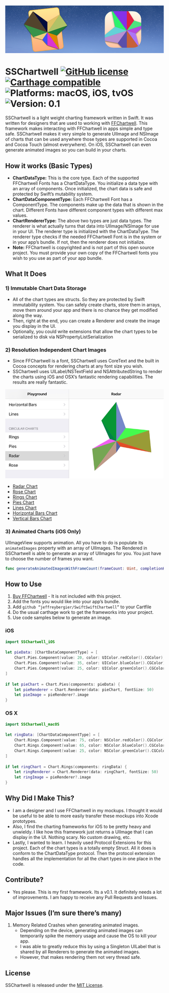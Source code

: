 ![SSChartwell Header Image - Shows OS X and iOS Icon](zzScreenshots/README_Header_Image.png)

# SSChartwell [![GitHub license](https://img.shields.io/badge/license-MIT-lightgrey.svg)](https://raw.githubusercontent.com/Carthage/Carthage/master/LICENSE.md) [![Carthage compatible](https://img.shields.io/badge/Carthage-compatible-4BC51D.svg?style=flat)](https://github.com/Carthage/Carthage) ![Platforms: macOS, iOS, tvOS](https://img.shields.io/badge/platforms-macOS%20•%20iOS%20•%20tvOS-blue.svg) ![Version: 0.1](https://img.shields.io/badge/version-0.1-green.svg)

SSChartwell is a light weight charting framework written in Swift. It was written for designers that are used to working with [FFChartwell](https://www.fontfont.com/how-to-use-ff-chartwell). This framework makes interacting with FFChartwell in apps simple and type safe. SSChartwell makes it very simple to generate UIImage and NSImage of charts that can be used anywhere those types are supported in Cocoa and Cocoa Touch (almost everywhere). On iOS, SSChartwell can even generate animated images so you can build in your charts.

## How it works (Basic Types)

- **ChartDataType:** This is the core type. Each of the supported FFChartwell Fonts has a ChartDataType. You initialize a data type with an array of components. Once initialized, the chart data is safe and protected by Swift’s mutability system.
- **ChartDataComponentType:** Each FFChartwell Font has a ComponentType. The components make up the data that is shown in the chart. Different Fonts have different component types with different max values.
- **ChartRendererType:** The above two types are just data types. The renderer is what actually turns that data into UIImage/NSImage for use in your UI. The renderer type is initialized with the ChartDataType. The renderer type checks if the needed FFChartwell Font is in the system or in your app’s bundle. If not, then the renderer does not initialize.
- **Note:** FFChartwell is copyrighted and is not part of this open source project. You must provide your own copy of the FFChartwell fonts you wish to you use as part of your app bundle.

## What It Does

### 1) Immutable Chart Data Storage
- All of the chart types are structs. So they are protected by Swift immutability system. You can safely create charts, store them in arrays, move them around your app and there is no chance they get modified along the way.
- Then, right at the end, you can create a Renderer and create the image you display in the UI.
- Optionally, you could write extensions that allow the chart types to be serialized to disk via NSPropertyListSerialization

### 2) Resolution Independent Chart Images
- Since FFChartwell is a font, SSChartwell uses CoreText and the built in Cocoa concepts for rendering charts at any font size you wish.
- SSChartwell uses UILabel/NSTextField and NSAttributedString to render the charts using iOS and OSX’s fantastic rendering capabilities. The results are really fantastic.

![Radar Chart Thumbnail](zzScreenshots/Radar_thumb.png)

- [Radar Chart](zzScreenshots/Radar.jpg) 
- [Rose Chart](zzScreenshots/Rose.jpg) 
- [Rings Chart](zzScreenshots/Rings.jpg) 
- [Pies Chart](zzScreenshots/Pies.jpg) 
- [Lines Chart](zzScreenshots/Lines.jpg) 
- [Horizontal Bars Chart](zzScreenshots/Bars.jpg) 
- [Vertical Bars Chart](zzScreenshots/BarsVertical.jpg)

### 3) Animated Charts (iOS Only)
UIImageView supports animation. All you have to do is populate its ```animatedImages``` property with an array of UIImages. The Rendered in SSChartwell is able to generate an array of UIImages for you. You just have to choose the number of frames you want.

``` swift
func generateAnimatedImagesWithFrameCount(frameCount: Uint, completionHandler: ([UIImage] -> Void))
```

## How to Use

1. [Buy FFChartwell](https://www.fontfont.com/how-to-use-ff-chartwell#intro) - It is not included with this project.
1. Add the fonts you would like into your app’s bundle.
1. Add ```github “jeffreybergier/SwiftSwiftChartwell”``` to your Cartfile
1. Do the usual carthage work to get the frameworks into your project.
1. Use code samples below to generate an image.

### iOS
```swift
import SSChartwell_iOS

let pieData: [ChartDataComponentType] = [
	Chart.Pies.Component(value: 20, color: UIColor.redColor().CGColor),
	Chart.Pies.Component(value: 35, color: UIColor.blueColor().CGColor),
	Chart.Pies.Component(value: 25, color: UIColor.greenColor().CGColor)
]
            
if let pieChart = Chart.Pies(components: pieData) {
	let pieRenderer = Chart.Renderer(data: pieChart, fontSize: 50)
	let pieImage = pieRenderer?.image
}
```
### OS X
```swift
import SSChartwell_macOS

let ringData: [ChartDataComponentType] = [
	Chart.Rings.Component(value: 75, color: NSColor.redColor().CGColor),
	Chart.Rings.Component(value: 65, color: NSColor.blueColor().CGColor),
	Chart.Rings.Component(value: 25, color: NSColor.greenColor().CGColor)
]
            
if let ringChart = Chart.Rings(components: ringData) {
	let ringRenderer = Chart.Renderer(data: ringChart, fontSize: 50)
	let ringImage = pieRenderer?.image
}
```

## Why Did I Make This?
- I am a designer and I use FFChartwell in my mockups. I thought it would be useful to be able to more easily transfer these mockups into Xcode prototypes.
- Also, I find the charting frameworks for iOS to be pretty heavy and unwieldy. I like how this framework just returns a UIImage that I can display in the UI. Nothing scary. No custom drawing, etc.
- Lastly, I wanted to learn. I heavily used Protocol Extensions for this project. Each of the chart types is a totally empty Struct. All it does is conform to the ChartDataType protocol. Then the protocol extension handles all the implementation for all the chart types in one place in the code.

## Contribute?
- Yes please. This is my first framework. Its a v0.1. It definitely needs a lot of improvements. I am happy to receive any Pull Requests and Issues.

## Major Issues (I’m sure there’s many)
1. Memory Related Crashes when generating animated images.
	- Depending on the device, generating animated images can temporarily spike the memory usage and cause the OS to kill your app.
	- I was able to greatly reduce this by using a Singleton UILabel that is shared by all Renderers to generate the animated images.
	- However, that makes rendering them not very thread safe. 

## License
SSChartwell is released under the [MIT License](LICENSE.md).
